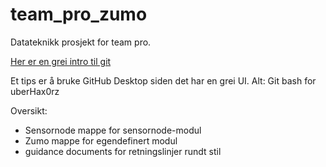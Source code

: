 # team_pro_zumo
Datateknikk prosjekt for team pro.

[Her er en grei intro til git](https://towardsdatascience.com/getting-started-with-git-and-github-6fcd0f2d4ac6)

Et tips er å bruke GitHub Desktop siden det har en grei UI. Alt: Git bash for uberHax0rz

Oversikt:
  - Sensornode mappe for sensornode-modul
  - Zumo mappe for egendefinert modul
  - guidance documents for retningslinjer rundt stil
